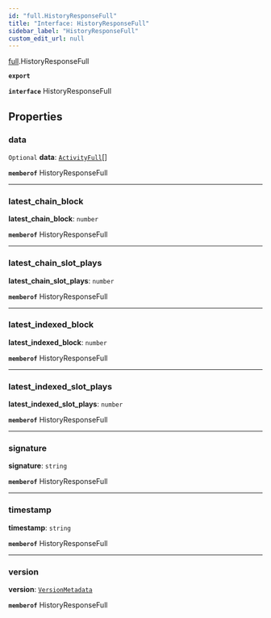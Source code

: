 ```yaml
---
id: "full.HistoryResponseFull"
title: "Interface: HistoryResponseFull"
sidebar_label: "HistoryResponseFull"
custom_edit_url: null
---
```


[full](../namespaces/full.md).HistoryResponseFull

**`export`**

**`interface`** HistoryResponseFull

## Properties

### data

 `Optional` **data**: [`ActivityFull`](full.ActivityFull.md)[]

**`memberof`** HistoryResponseFull

___

### latest\_chain\_block

 **latest\_chain\_block**: `number`

**`memberof`** HistoryResponseFull

___

### latest\_chain\_slot\_plays

 **latest\_chain\_slot\_plays**: `number`

**`memberof`** HistoryResponseFull

___

### latest\_indexed\_block

 **latest\_indexed\_block**: `number`

**`memberof`** HistoryResponseFull

___

### latest\_indexed\_slot\_plays

 **latest\_indexed\_slot\_plays**: `number`

**`memberof`** HistoryResponseFull

___

### signature

 **signature**: `string`

**`memberof`** HistoryResponseFull

___

### timestamp

 **timestamp**: `string`

**`memberof`** HistoryResponseFull

___

### version

 **version**: [`VersionMetadata`](full.VersionMetadata.md)

**`memberof`** HistoryResponseFull
